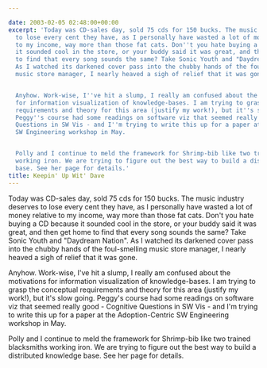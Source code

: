 ```yaml
---

date: 2003-02-05 02:48:00+00:00
excerpt: 'Today was CD-sales day, sold 75 cds for 150 bucks. The music industry deserves
  to lose every cent they have, as I personally have wasted a lot of money relative
  to my income, way more than those fat cats. Don''t you hate buying a CD because
  it sounded cool in the store, or your buddy said it was great, and then get home
  to find that every song sounds the same? Take Sonic Youth and "Daydream Nation".
  As I watched its darkened cover pass into the chubby hands of the foul-smelling
  music store manager, I nearly heaved a sigh of relief that it was gone.


  Anyhow. Work-wise, I''ve hit a slump, I really am confused about the motivations
  for information visualization of knowledge-bases. I am trying to grasp the conceptual
  requirements and theory for this area (justify my work!), but it''s slow going.
  Peggy''s course had some readings on software viz that seemed really good - Cognitive
  Questions in SW Vis - and I''m trying to write this up for a paper at the Adoption-Centric
  SW Engineering workshop in May.


  Polly and I continue to meld the framework for Shrimp-bib like two trained blacksmiths
  working iron. We are trying to figure out the best way to build a distributed knowledge
  base. See her page for details.'
title: Keepin' Up Wit' Dave
---
```


Today was CD-sales day, sold 75 cds for 150 bucks. The music industry deserves to lose every cent they have, as I personally have wasted a lot of money relative to my income, way more than those fat cats. Don't you hate buying a CD because it sounded cool in the store, or your buddy said it was great, and then get home to find that every song sounds the same? Take Sonic Youth and "Daydream Nation". As I watched its darkened cover pass into the chubby hands of the foul-smelling music store manager, I nearly heaved a sigh of relief that it was gone.

Anyhow. Work-wise, I've hit a slump, I really am confused about the motivations for information visualization of knowledge-bases. I am trying to grasp the conceptual requirements and theory for this area (justify my work!), but it's slow going. Peggy's course had some readings on software viz that seemed really good - Cognitive Questions in SW Vis - and I'm trying to write this up for a paper at the Adoption-Centric SW Engineering workshop in May.

Polly and I continue to meld the framework for Shrimp-bib like two trained blacksmiths working iron. We are trying to figure out the best way to build a distributed knowledge base. See her page for details.

